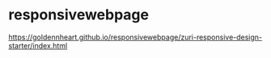 # responsivewebpage
https://goldennheart.github.io/responsivewebpage/zuri-responsive-design-starter/index.html
